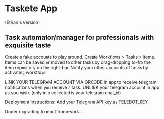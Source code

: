 # Taskete App
(Ethan's Version)

Task automator/manager for professionals with exquisite taste
-------------------------------------------------------------

Create a fake accounts to play around.
Create Workflows > Tasks > Items.
Items can be saved or moved to other tasks by drag-dropping to-fro the item repository on the right-bar.
Notify your other accounts of tasks by activating workflow.

LINK YOUR TELEGRAM ACCOUNT VIA QRCODE in app to receive telegram notifications when you receive a task.
UNLINK your telegram account in app as you wish. (only info collected is your telegram chat_id)

Deployment instructions:
Add your Telegram API key as TELEBOT_KEY

Under upgrading to react framework...
